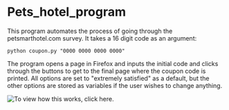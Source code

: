 # Pets_hotel_program

This program automates the process of going through the petsmarthotel.com survey.  It takes a 16 digit code as an argument:

    python coupon.py "0000 0000 0000 0000"

The program opens a page in Firefox and inputs the initial code and clicks through the buttons to get to the final page where the coupon code is printed.  All options are set to "extremely satisfied" as a default, but the other options are stored as variables if the user wishes to change anything.

![To view how this works, click here.](https://github.com/TracyMRohlin/Pets_hotel_program/blob/master/Petsmarthotel.gif)
